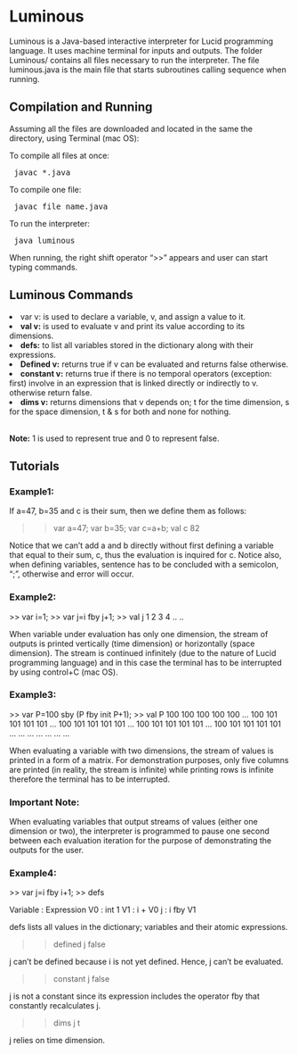 <!DOCTYPE html>
<html>
<body>

<h1>Luminous</h1>
<p>
Luminous is a Java-based interactive interpreter for Lucid programming language. It uses machine terminal for inputs and outputs. The folder Luminous/ contains all files necessary to run the interpreter. The file luminous.java is the main file that starts subroutines calling sequence when running.
</p>

<h2>Compilation and Running</h2>
<p>
  Assuming all the files are downloaded and located in the same the directory, using Terminal (mac OS):
  
  To compile all files at once:
  <pre> javac *.java </pre>
  
  To compile one file:
  <pre> javac file_name.java </pre>
  
  To run the interpreter: 
  <pre> java luminous </pre>

  When running, the right shift operator “>>” appears and user can start typing commands.
</p>

<h2>Luminous Commands</h2>
<li> <font-family: "Courier New", Courier, monospace> var v:</> is used to declare a variable, v, and assign a value to it. </li>
<li> <b>val v:</b> is used to evaluate v and print its value according to its dimensions. </li>
<li> <b>defs:</b> to list all variables stored in the dictionary along with their expressions. </li>
<li> <b>Defined v:</b> returns true if v can be evaluated and returns false otherwise. </li>
<li> <b>constant v:</b> returns true if there is no temporal operators (exception: first) involve in an expression that is linked directly or indirectly to v. otherwise return false. </li>
<li> <b>dims v:</b> returns dimensions that v depends on; t for the time dimension, s for the space dimension, t & s for both and none for nothing. </li>

<br> <b>Note:</b> 1 is used to represent true and 0 to represent false. </br>


<h2>Tutorials</h2>

<h3>Example1:</h3>

If a=47, b=35 and c is their sum, then we define them as follows:
>> var a=47;
>> var b=35;
>> var c=a+b;
>> val c
82

Notice that we can’t add a and b directly without first defining a variable that equal to their sum, c, thus the evaluation is inquired for c. Notice also, when defining variables, sentence has to be concluded with a semicolon, “;”, otherwise and error will occur. 


<h3>Example2:</h3>
>> var i=1;
>> var j=i fby j+1;
>> val j
1 
2 
3 
4
..
..

When variable under evaluation has only one dimension, the stream of outputs is printed vertically (time dimension) or horizontally (space dimension). The stream is continued infinitely (due to the nature of Lucid programming language) and in this case the terminal has to be interrupted by using control+C (mac OS).

<h3>Example3:</h3>
>> var P=100 sby (P fby init P+1);  
>> val P
100 100 100 100 100 ...
100 101 101 101 101 ...
100 101 101 101 101 ...
100 101 101 101 101 ...
100 101 101 101 101 ...
... ... ... ...
... ...

When evaluating a variable with two dimensions, the stream of values is printed in a form of a matrix. For demonstration purposes, only five columns are printed (in reality, the stream is infinite) while printing rows is infinite therefore the terminal has to be interrupted. 

<h3>Important Note:</h3>
When evaluating variables that output streams of values (either one dimension or two), the interpreter is programmed to pause one second between each evaluation iteration for the purpose of demonstrating the outputs for the user. 

<h3>Example4:</h3>
>> var j=i fby i+1;
>> defs

Variable : Expression
V0 : int 1
V1 : i + V0
j :  i fby V1

defs lists all values in the dictionary; variables and their atomic expressions. 

>> defined j
false

j can’t be defined because i is not yet defined. Hence, j can’t be evaluated. 

>> constant j
false

j is not a constant since its expression includes the operator fby that constantly recalculates j.

>> dims j
t

j relies on time dimension. 

</body>
</html>
